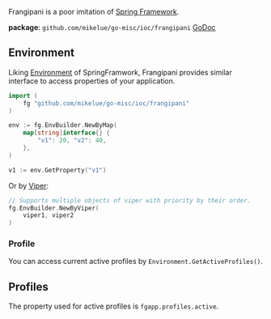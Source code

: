 Frangipani is a poor imitation of [Spring Framework](https://spring.io/projects/spring-framework).

**package**: `github.com/mikelue/go-misc/ioc/frangipani` [GoDoc](https://pkg.go.dev/github.com/mikelue/go-misc/ioc/frangipani)

## Environment

Liking [Environment](https://docs.spring.io/spring-framework/docs/current/javadoc-api/org/springframework/core/env/Environment.html) of SpringFramwork,
Frangipani provides similar interface to access properties of your application.

```go
import (
	fg "github.com/mikelue/go-misc/ioc/frangipani"
)

env := fg.EnvBuilder.NewByMap(
	map[string]interface{} {
		"v1": 20, "v2": 40,
	},
)

v1 := env.GetProperty("v1")
```

Or by [Viper](https://github.com/spf13/viper):
```go
// Supports multiple objects of viper with priority by their order.
fg.EnvBuilder.NewByViper(
	viper1, viper2
)

```

### Profile

You can access current active profiles by `Environment.GetActiveProfiles()`.

## Profiles

The property used for active profiles is `fgapp.profiles.active`.
